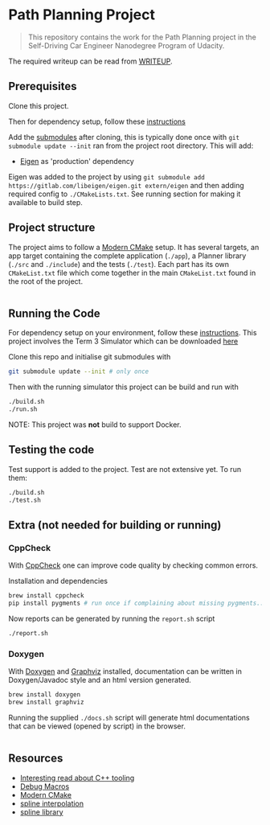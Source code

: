 # Path Planning Project

> This repository contains the work for the Path Planning project in the Self-Driving Car Engineer Nanodegree Program of Udacity.

The required writeup can be read from [WRITEUP](./WRITEUP.md).

## Prerequisites

Clone this project.

Then for dependency setup, follow these [instructions](https://github.com/udacity/CarND-Path-Planning-Project#dependencies) 

Add the [submodules](https://git-scm.com/book/en/v2/Git-Tools-Submodules) after cloning, this is typically done once with `git submodule update --init` ran from the project root directory. This will add:

- [Eigen](https://eigen.tuxfamily.org/dox-devel/index.html) as 'production' dependency

Eigen was added to the project by using `git submodule add https://gitlab.com/libeigen/eigen.git extern/eigen` and then adding required config to `./CMakeLists.txt`. See running section for making it available to build step.

## Project structure

The project aims to follow a [Modern CMake](https://cliutils.gitlab.io/modern-cmake/) setup. It has several targets, an app target containing the complete application (`./app`), a Planner library (`./src` and `./include`) and the tests (`./test`). Each part has its own `CMakeList.txt` file which come together in the main `CMakeList.txt` found in the root of the project.

```bash
```

## Running the Code

For dependency setup on your environment, follow these [instructions](https://github.com/udacity/CarND-Path-Planning-Project#dependencies).
This project involves the Term 3 Simulator which can be downloaded [here](https://github.com/udacity/self-driving-car-sim/releases/tag/T3_v1.2)

Clone this repo and initialise git submodules with
```bash
git submodule update --init # only once
```

Then with the running simulator this project can be build and run with

```bash
./build.sh
./run.sh
```

NOTE: This project was **not** build to support Docker.

## Testing the code

Test support is added to the project. Test are not extensive yet.
To run them:

```bash
./build.sh
./test.sh
```

## Extra (not needed for building or running)

### CppCheck

With [CppCheck](http://cppcheck.sourceforge.net/manual.pdf) one can improve code quality by checking common errors.

Installation and dependencies

```bash
brew install cppcheck
pip install pygments # run once if complaining about missing pygments...
```

Now reports can be generated by running the `report.sh` script

```bash
./report.sh
```

### Doxygen

With [Doxygen]() and [Graphviz]() installed, documentation can be written in Doxygen/Javadoc style and an html version generated.

```bash
brew install doxygen
brew install graphviz
```

Running the supplied `./docs.sh` script will generate html documentations that can be viewed (opened by script) in the browser.

```bash
```

## Resources

- [Interesting read about C++ tooling](https://invisible-island.net/personal/lint-tools.html#background)
- [Debug Macros](https://stackoverflow.com/questions/14251038/debug-macros-in-c)
- [Modern CMake](https://cliutils.gitlab.io/modern-cmake/)
- [spline interpolation](https://en.wikipedia.org/wiki/Spline_interpolation)
- [spline library](https://github.com/ttk592/spline/)